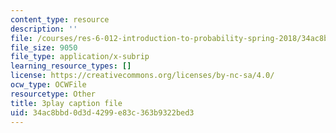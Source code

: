 ```yaml
---
content_type: resource
description: ''
file: /courses/res-6-012-introduction-to-probability-spring-2018/34ac8bbd0d3d4299e83c363b9322bed3_GnEyIawrWBg.srt
file_size: 9050
file_type: application/x-subrip
learning_resource_types: []
license: https://creativecommons.org/licenses/by-nc-sa/4.0/
ocw_type: OCWFile
resourcetype: Other
title: 3play caption file
uid: 34ac8bbd-0d3d-4299-e83c-363b9322bed3
---
```

